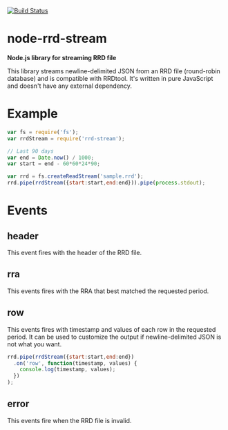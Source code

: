 [![Build Status](https://travis-ci.org/siboulet/node-rrd-stream.svg?branch=master)](https://travis-ci.org/siboulet/node-rrd-stream)

# node-rrd-stream
**Node.js library for streaming RRD file**

This library streams newline-delimited JSON from an RRD file (round-robin database) and is compatible with RRDtool. It's written in pure JavaScript and doesn't have any external dependency.

# Example

```js
var fs = require('fs');
var rrdStream = require('rrd-stream');

// Last 90 days
var end = Date.now() / 1000;
var start = end - 60*60*24*90;

var rrd = fs.createReadStream('sample.rrd');
rrd.pipe(rrdStream({start:start,end:end})).pipe(process.stdout);
```

# Events

## header

This event fires with the header of the RRD file.

## rra

This events fires with the RRA that best matched the requested period.

## row

This events fires with timestamp and values of each row in the requested period. It can be used to customize the output if newline-delimited JSON is not what you want.

```js
rrd.pipe(rrdStream({start:start,end:end})
  .on('row', function(timestamp, values) {
    console.log(timestamp, values);
  })
);
```
## error

This events fire when the RRD file is invalid.
